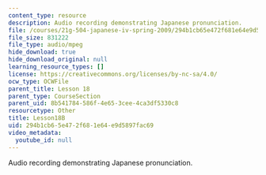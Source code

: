 ```yaml
---
content_type: resource
description: Audio recording demonstrating Japanese pronunciation.
file: /courses/21g-504-japanese-iv-spring-2009/294b1cb65e472f681e64e9d5897fac69_Lesson18B.mp3
file_size: 831222
file_type: audio/mpeg
hide_download: true
hide_download_original: null
learning_resource_types: []
license: https://creativecommons.org/licenses/by-nc-sa/4.0/
ocw_type: OCWFile
parent_title: Lesson 18
parent_type: CourseSection
parent_uid: 8b541784-586f-4e65-3cee-4ca3df5330c8
resourcetype: Other
title: Lesson18B
uid: 294b1cb6-5e47-2f68-1e64-e9d5897fac69
video_metadata:
  youtube_id: null
---
```

Audio recording demonstrating Japanese pronunciation.